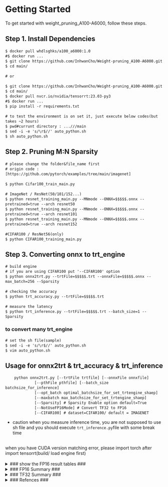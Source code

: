 # Getting Started

To get started with weight_pruning_A100-A6000, follow these steps.

## Step 1. Install Dependencies

```
$ docker pull whdlsghks/a100_a6000:1.0
#$ docker run ...
$ git clone https://github.com/InhwanCho/Weight-pruning_A100-A6000.git
$ cd main/

# or

$ git clone https://github.com/InhwanCho/Weight-pruning_A100-A6000.git
$ cd main/
$ docker pull nvcr.io/nvidia/tensorrt:23.03-py3
#$ docker run ...
$ pip install -r requirements.txt

# to test the environment is on set it, just execute below codes(but takes ~2 hours)
$ pwd#currunt directory : ...///main
$ sed -i -e 's/\r$//' auto_python.sh
$ sh auto_python.sh
```

## Step 2. Pruning M:N Sparsity
```
# please change the folder&file_name first
# origin code : [https://github.com/pytorch/examples/tree/main/imagenet]

$ python Cifar100_train_main.py 

# ImageNet / ResNet(50/101/152...)
$ python resnet_training_main.py --MNmode --ONNX=$$$$$.onnx --pretrained=true --arch resnet50
$ python resnet_training_main.py --MNmode --ONNX=$$$$$.onnx --pretrained=true --arch resnet101
$ python resnet_training_main.py --MNmode --ONNX=$$$$$.onnx --pretrained=true --arch resnet152

#CIFAR100 / ResNet56(only)
$ python CIFAR100_training_main.py
```

## Step 3. Converting onnx to trt_engine
```
# build engine
# if you are using CIFAR100 put '--CIFAR100' option
$ python onnx2trt.py --trtFile=$$$$$.trt --onnxFile=$$$$$.onnx --max_batch=256 --Sparsity

# checking the accuracy
$ python trt_accuracy.py --trtFile=$$$$$.trt

# measure the latency
$ python trt_inference.py --trtFile=$$$$$.trt --batch_size=1 --Sparsity
```

### to convert many trt_engine
```
# set the sh file(sample)
$ sed -i -e 's/\r$//' auto_python.sh
$ vim auto_python.sh
```

## Usage for onnx2trt & trt_accuracy & trt_inference
```
    python onnx2trt.py [--trtFile trtfile] [--onnxFile onnxfile]
             [--pthFile pthfile] [--batch_size batchsize_for_inference]
             [--opt_batch optimal_batchsize_for_set_trtengine_shaep]
             [--maxbatch max_batchsize_for_set_trtengine_shaep]
             [--Sparsity] # Sparsity Enable option default=True
             [--NotUseFP16Mode] # Convert TF32 to FP16
             [--CIFAR100] # dataset=CIFAR100/ default = IMAGENET
```


- caution
when you measure inference time, you are not supposed to use sh file and you should execute `trt_inference.py`file with some break time
<br>
when you have CUDA version matching error, please import torch after import tensorrt(build/ load engine first)
<br>
<br>

<details>
<summary>### show the FP16 result tables ###</summary>
<div markdown="1">

A100 table
![캡처](src/a100_imgnet.PNG)
![캡처](src/a100_cifar100.PNG)
<br>
<br>
RTX-A6000 table
![캡처](src/a6000_imagenet.PNG)
![캡처](src/a6000_cifar100.PNG)
<br>

</div>
</details>

<details>
<summary>### FP16 Summary ###</summary>
<div markdown="1">


- GPU(A100, A6000)별, batch_size에 따른 trt engine의 추론 속도 차이[위]/변화율[아래]<br>
- 각 실험 당 optimal_batch를 지정하여 engine을 만들어서 실험을 진행<br>
(각 실험 당 1개의 trt_file 생성)<br>
- ResNet56은 CIFAR-100 dataset을 사용.<br>
- 추론 속도가 batch=256 이여도 빠르기 때문인지, 추론 속도가 batch=1에서만 약 8% 증가<br>
- ResNet50, 101, 152는 ImageNet을 사용하였고,<br>
- Set Sparsity weight = True 하였을 때 전반적으로 속도가 감소.<br>
[위의 2개의 그래프 A100, 6000 / inference time by batch size]<br>
- ResNet50, 101, 152는 batch=1에서는 증가율이 적으나, <br>
- batch=16 이상의 경우 일반적으로 높은 증가율을 보임<br>
[아래 2개의 그래프 A100, 6000 / speed increase rate]<br>
![캡처](src/graph.PNG)


</div>
</details>


<details>
<summary>### TF32 Summary ###</summary>
<div markdown="1">

ResNet152(ImageNet)에서만 실험(FP16에서 시간 차이가 가장 컸기때문에)<br>
TF32모드에서는 A100에서는 inference time의 증가가 거의 없고, <br>
RTX-A6000에서는 batch_size=1일때만 약 8% 증가

tf32 table

![캡처](src/tf32.PNG)

</div>
</details>

<details>
<summary>### Refences ###</summary>
<div markdown="1">
    
[Notion link in detail](https://www.notion.so/keti-via/NPU-Weight-pruning-A100-A6000-Latency-2518e742b26e47e88b79ed9abac98166)

M:N sparsity Technical blog, NVIDIA 공식 문서 1,공식 문서 2 

[Accelerating Inference with Sparsity Using the NVIDIA Ampere Architecture and NVIDIA TensorRT | NVIDIA Technical Blog](https://developer.nvidia.com/blog/accelerating-inference-with-sparsity-using-ampere-and-tensorrt/)

[NVIDIA tensorRT](https://docs.nvidia.com/deeplearning/tensorrt/api/index.html)

[IExecutionContext — NVIDIA TensorRT Standard Python API Documentation 8.6.0 documentation](https://docs.nvidia.com/deeplearning/tensorrt/api/python_api/infer/Core/ExecutionContext.html#tensorrt.IExecutionContext.execute_async_v3)


- 코드 참고용 tnsorRT, 최신 버전 TensorRT 예제, MN spartsity(pruning)

[NVIDIA/TensorRT](https://github.com/NVIDIA/TensorRT)

[NVIDIA/trt-samples-for-hackathon-cn](https://github.com/NVIDIA/trt-samples-for-hackathon-cn)

[NVIDIA/apex](https://github.com/NVIDIA/apex)

- NM-sparsity/ trt엔진 상세 분석/ 논문리뷰

[TensorRT 코드 참고](https://github.com/aojunzz/NM-sparsity)
    
[TensorRT 분석](https://velog.io/@sjj995/TensorRT-Polygraphy를-활용하여-간단하게-trt-engine-추론-과정-알아보기)

[Acceleration sparse DNN 논문 리뷰](https://moon-walker.medium.com/리뷰-accelerating-sparse-deep-neural-networks-870b88c0e2bc)
    
</div>
</details>
